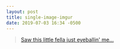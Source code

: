 ```yaml
---
layout: post
title: single-image-imgur
date: 2019-07-03 16:34 -0500
---
```

<blockquote class="imgur-embed-pub" lang="en" data-id="o68tbLl">
<a href="//imgur.com/o68tbLl">Saw this little fella just eyeballin&#39; me...</a></blockquote>
<script async src="//s.imgur.com/min/embed.js" charset="utf-8"></script>
